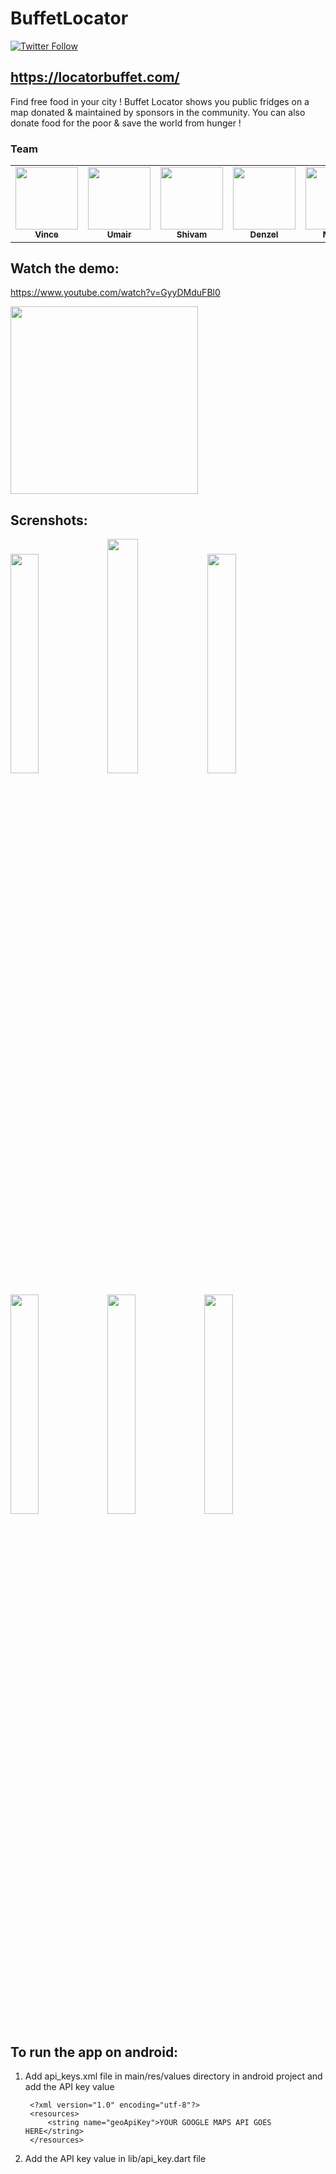 BuffetLocator  
=========
[![Twitter Follow](https://img.shields.io/twitter/follow/locatorbuffet.svg?style=social)](https://twitter.com/locatorbuffet)
## https://locatorbuffet.com/

Find free food in your city ! Buffet Locator shows you public fridges on a map donated & maintained by sponsors in the community.
You can also donate food for the poor & save the world from hunger !

### Team

<table>
  <tr>
    <td align="center"><a href="https://twitter.com/SoVinceble"><img src="https://avatars2.githubusercontent.com/u/32375229?s=460&u=7c9427c2862dbd9a20ec58f5651af433d8ce3e4a&v=4" width="100px;" alt=""/><br /><sub><b>Vince</b></sub></a></td>
        <td align="center"><a href="https://www.linkedin.com/in/umairem"><img src="https://avatars1.githubusercontent.com/u/7260897?s=460&u=2ef2411cd91be8e5c4f9d1a134a1d5a08dbca429&v=4" width="100px;" alt=""/><br /><sub><b>Umair</b></sub></a></td>
     <td align="center"><a href="https://twitter.com/shvmsinghania"><img src="https://avatars1.githubusercontent.com/u/30895841?s=460&u=9e31d36cc0410ee14fa8cba0a90feb2f306a9552&v=4" width="100px;" alt=""/><br /><sub><b>Shivam</b></sub></a></td>
    <td align="center"><a href="https://twitter.com/ThankGodChiago1"><img src="https://avatars2.githubusercontent.com/u/49368362?s=460&u=2625cf4bbf7de2bf180df19ad860bbd789870341&v=4" width="100px;" alt=""/><br /><sub><b>Denzel</b></sub></a></td>
  <td align="center"><a href="https://twitter.com/mendymarcus"><img src="https://avatars2.githubusercontent.com/u/11262368?s=460&v=4" width="100px;" alt=""/><br /><sub><b>Mendy</b></sub></a></td>
   <tr/>
 <table/>

## Watch the demo:
https://www.youtube.com/watch?v=GyyDMduFBl0

<img src="https://thumbs.gfycat.com/RelievedEmbarrassedBactrian-size_restricted.gif" height="300em" />

## Screnshots:
<p>
<img src="https://firebasestorage.googleapis.com/v0/b/locatorbuffet.appspot.com/o/IMG_1620.JPG?alt=media&token=1f432013-935b-42f6-a3bc-bfba1c1040c2" width="30%"/>
<img src="https://firebasestorage.googleapis.com/v0/b/locatorbuffet.appspot.com/o/IMG_1621.JPG?alt=media&token=7db5e792-5550-4ca7-bd15-06d89d7eb52a" width="31%"/>
<img src="https://firebasestorage.googleapis.com/v0/b/locatorbuffet.appspot.com/o/IMG_1622.JPG?alt=media&token=0e394431-2a6a-4a76-b1ee-19980a02f118" width="30%"/>
<img src="https://firebasestorage.googleapis.com/v0/b/locatorbuffet.appspot.com/o/IMG_1624.JPG?alt=media&token=23f968e7-deb6-4745-815f-c8c029441565" width="30%"/>
<img src="https://firebasestorage.googleapis.com/v0/b/locatorbuffet.appspot.com/o/IMG_1625.JPG?alt=media&token=46570195-fdcb-4b33-b2a3-b8cf2bc659aa" width="30%"/>
<img src="https://firebasestorage.googleapis.com/v0/b/locatorbuffet.appspot.com/o/IMG_1626.JPG?alt=media&token=34d99805-f23d-4202-ba96-dc4d2e34835f" width="30%"/>

## To run the app on android:

1. Add api_keys.xml file in main/res/values directory in android project and add the API key value


        <?xml version="1.0" encoding="utf-8"?>
        <resources>
            <string name="geoApiKey">YOUR GOOGLE MAPS API GOES HERE</string>
        </resources>

2. Add the API key value in lib/api_key.dart file
